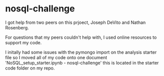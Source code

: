 # nosql-challenge

I got help from two peers on this prjoect, Joseph DeVito and Nathan Rosenberg.

For questions that my peers couldn't help with, I used online resources to support my code. 

I initally had some issues with the pymongo import on the analysis starter file so I moved all of my code onto one document 'NoSQL_setup_starter.ipynb - nosql-challenge' this is located in the starter code folder on my repo. 

